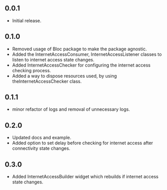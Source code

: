 ## 0.0.1

* Initial release.

## 0.1.0

* Removed usage of Bloc package to make the package agnostic.
* Added the InternetAccessConsumer, InternetAccessListener classes to listen to internet access state changes.
* Added InternetAccessChecker for configuring the internet access checking process.
* Added a way to dispose resources used, by using theInternetAccessChecker class.

## 0.1.1

* minor refactor of logs and removal of unnecessary logs.

## 0.2.0

* Updated docs and example.
* Added option to set delay before checking for internet access after connectivity state changes.

## 0.3.0

* Added InternetAccessBuilder widget which rebuilds if internet access state changes.
